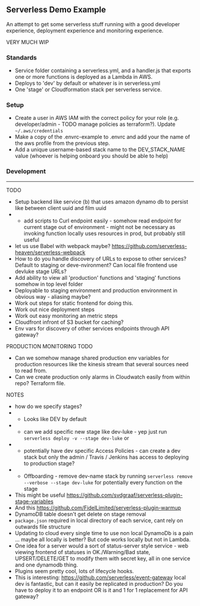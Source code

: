 ## Serverless Demo Example

An attempt to get some serverless stuff running with a good developer experience, deployment experience and monitoring experience.

VERY MUCH WIP

### Standards

- Service folder containing a serverless.yml, and a handler.js that exports one or more functions is deployed as a Lambda in AWS.
- Deploys to 'dev' by default or whatever is in serverless.yml
- One 'stage' or Cloudformation stack per serverless service.

### Setup

- Create a user in AWS IAM with the correct policy for your role (e.g. developer/admin - TODO manage policies as terraform?). Update
`~/.aws/credentials`
- Make a copy of the .envrc-example to .envrc and add your the name of the aws profile from the previous step.
- Add a unique username-based stack name to the DEV_STACK_NAME value (whoever is helping onboard you should be able to help)

### Development

-----

TODO

- Setup backend like service (b) that uses amazon dynamo db to persist like between client uuid and film uuid
- - add scripts to Curl endpoint easily - somehow read endpoint for current stage out of environment - might not be necessary as invoking function locally uses resources in prod, but probably still useful
- let us use Babel with webpack maybe? https://github.com/serverless-heaven/serverless-webpack
- How to do you handle discovery of URLs to expose to other services? Default to staging or deve-nvironment? Can local file frontend use devluke stage URLs?
- Add ability to view all 'production' functions and 'staging' functions somehow in top level folder
- Deployable to staging environment and production environment in obvious way - aliasing maybe?
- Work out steps for static frontend for doing this.
- Work out nice deployment steps
- Work out easy monitoring an metric steps
- Cloudfront infront of S3 bucket for caching?
- Env vars for discovery of other services endpoints through API gateway?

PRODUCTION MONITORING TODO

- Can we somehow manage shared production env variables for production resources like the kinesis stream that several sources need to read from.
- Can we create production only alarms in Cloudwatch easily from within repo? Terraform file.

NOTES

- how do we specify stages?
- - Looks like DEV by default
- - can we add specific new stage like dev-luke - yep just run `serverless deploy -v --stage dev-luke` or
- - potentially have dev specific Access Policies - can create a dev stack but only the admin / Travis / Jenkins has access to deploying to production stage?
- - Offboarding - remove dev-name stack by running `serverless remove --verbose --stage dev-luke` for potentially every function on the stage
- This might be useful https://github.com/svdgraaf/serverless-plugin-stage-variables
- And this https://github.com/FidelLimited/serverless-plugin-warmup
- DynamoDB table doesn't get delete on stage removal
- `package.json` required in local directory of each service, cant rely on outwards file structure
- Updating to cloud every single time to use non local DynamoDb is a pain ... maybe all locally is better? But code works locally but not in Lambda.
- One idea for a server would a sort of status-server style service - web viewing frontend of statuses in OK./Warning/Bad state, UPSERT/DELETE/GET to modify them with secret key, all in one service and one dynamodb thing.
- Plugins seem pretty cool, lots of lifecycle hooks.
- This is interesting: https://github.com/serverless/event-gateway local dev is fantastic, but can it easily be replicated in production? Do you have to deploy it to an endpoint OR is it and 1 for 1 replacement for API gateway?
